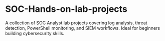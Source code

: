 # SOC-Hands-on-lab-projects
A collection of SOC Analyst lab projects covering log analysis, threat detection, PowerShell monitoring, and SIEM workflows. Ideal for beginners building cybersecurity skills.
